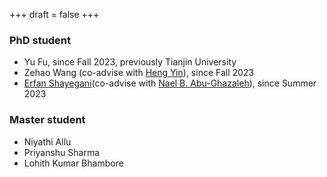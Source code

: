 +++
draft = false
+++

### PhD student 
- Yu Fu, since Fall 2023, previously Tianjin University 
- Zehao Wang (co-advise with [Heng Yin](https://www.cs.ucr.edu/~heng/)), since Fall 2023
- [Erfan Shayegani](https://erfanshayegani.github.io/)(co-advise with [Nael B. Abu-Ghazaleh](https://www.cs.ucr.edu/~nael/)), since Summer 2023


### Master student 
- Niyathi Allu 
- Priyanshu Sharma
- Lohith Kumar Bhambore


